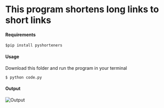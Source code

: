 # This program shortens long links to short links


#### Requirements

```
$pip install pyshorteners
```

#### Usage

Download this folder and run the program in your terminal

```
$ python code.py
```

#### Output

![Output]()
